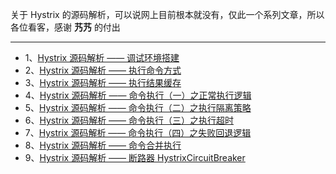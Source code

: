 关于 Hystrix 的源码解析，可以说网上目前根本就没有，仅此一个系列文章，所以各位看客，感谢 **艿艿** 的付出

* * *

  * 1、[Hystrix 源码解析 —— 调试环境搭建](http://cmsblogs.com/?p=3190)
  * 2、[Hystrix 源码解析 —— 执行命令方式](http://cmsblogs.com/?p=3192)
  * 3、[Hystrix 源码解析 —— 执行结果缓存](http://cmsblogs.com/?p=3194)
  * 4、[Hystrix 源码解析 —— 命令执行（一）之正常执行逻辑](http://cmsblogs.com/?p=3196)
  * 5、[Hystrix 源码解析 —— 命令执行（二）之执行隔离策略](http://cmsblogs.com/?p=3199)
  * 6、[Hystrix 源码解析 —— 命令执行（三）之执行超时](http://cmsblogs.com/?p=3201)
  * 7、[Hystrix 源码解析 —— 命令执行（四）之失败回退逻辑](http://cmsblogs.com/?p=3203)
  * 8、[Hystrix 源码解析 —— 命令合并执行](http://cmsblogs.com/?p=3205)
  * 9、[Hystrix 源码解析 —— 断路器 HystrixCircuitBreaker](http://cmsblogs.com/?p=3207)

